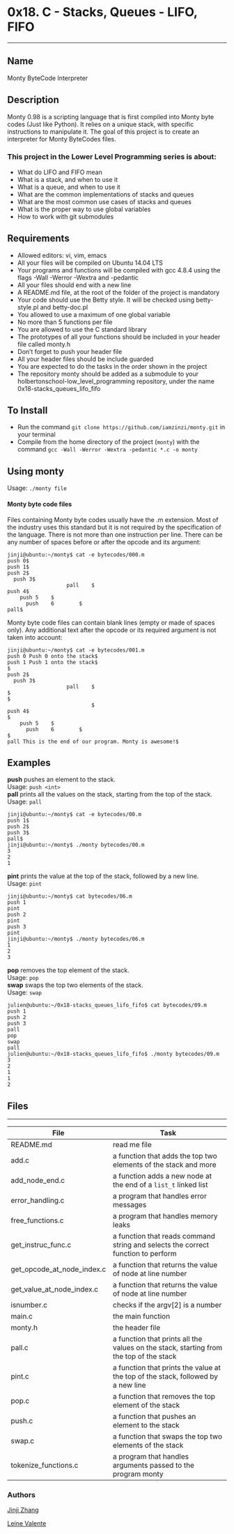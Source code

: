 # 0x18. C - Stacks, Queues - LIFO, FIFO
---
## Name

Monty ByteCode Interpreter

## Description

Monty 0.98 is a scripting language that is first compiled into Monty byte codes (Just like Python). It relies on a unique stack, with specific instructions to manipulate it. The goal of this project is to create an interpreter for Monty ByteCodes files.

### This project in the Lower Level Programming series is about:

 * What do LIFO and FIFO mean
 * What is a stack, and when to use it
 * What is a queue, and when to use it
 * What are the common implementations of stacks and queues
 * What are the most common use cases of stacks and queues
 * What is the proper way to use global variables
 * How to work with git submodules

## Requirements

 * Allowed editors: vi, vim, emacs
 * All your files will be compiled on Ubuntu 14.04 LTS
 * Your programs and functions will be compiled with gcc 4.8.4 using the flags -Wall -Werror -Wextra and -pedantic
 * All your files should end with a new line
 * A README.md file, at the root of the folder of the project is mandatory
 * Your code should use the Betty style. It will be checked using betty-style.pl and betty-doc.pl
 * You allowed to use a maximum of one global variable
 * No more than 5 functions per file
 * You are allowed to use the C standard library
 * The prototypes of all your functions should be included in your header file called monty.h
 * Don’t forget to push your header file
 * All your header files should be include guarded
 * You are expected to do the tasks in the order shown in the project
 * The repository monty should be added as a submodule to your holbertonschool-low_level_programming repository, under the name 0x18-stacks_queues_lifo_fifo

## To Install
* Run the command `git clone https://github.com/iamzinzi/monty.git` in your terminal
* Compile from the home directory of the project (`monty`) with the command `gcc -Wall -Werror -Wextra -pedantic *.c -o monty`

## Using monty
Usage: `./monty file`
#### Monty byte code files
Files containing Monty byte codes usually have the .m extension. Most of the industry uses this standard but it is not required by the specification of the language. There is not more than one instruction per line. There can be any number of spaces before or after the opcode and its argument:
```
jinji@ubuntu:~/monty$ cat -e bytecodes/000.m
push 0$
push 1$
push 2$
  push 3$
                   pall    $
push 4$
    push 5    $
      push    6        $
pall$
```
Monty byte code files can contain blank lines (empty or made of spaces only). Any additional text after the opcode or its required argument is not taken into account:
```
jinji@ubuntu:~/monty$ cat -e bytecodes/001.m
push 0 Push 0 onto the stack$
push 1 Push 1 onto the stack$
$
push 2$
  push 3$
                   pall    $
$
$
                           $
push 4$
$
    push 5    $
      push    6        $
$
pall This is the end of our program. Monty is awesome!$
```
## Examples
__push__ pushes an element to the stack.  
Usage: `push <int>`  
__pall__ prints all the values on the stack, starting from the top of the stack.  
Usage: `pall`  
```
jinji@ubuntu:~/monty$ cat -e bytecodes/00.m
push 1$
push 2$
push 3$
pall$
jinji@ubuntu:~/monty$ ./monty bytecodes/00.m
3
2
1
```
__pint__ prints the value at the top of the stack, followed by a new line.  
Usage: `pint`
```
jinji@ubuntu:~/monty$ cat bytecodes/06.m 
push 1
pint
push 2
pint
push 3
pint
jinji@ubuntu:~/monty$ ./monty bytecodes/06.m 
1
2
3
```
__pop__ removes the top element of the stack.  
Usage: `pop`  
__swap__ swaps the top two elements of the stack.  
Usage: `swap` 
```
julien@ubuntu:~/0x18-stacks_queues_lifo_fifo$ cat bytecodes/09.m 
push 1
push 2
push 3
pall
pop
swap
pall
julien@ubuntu:~/0x18-stacks_queues_lifo_fifo$ ./monty bytecodes/09.m 
3
2
1
1
2
```

## Files
---
File|Task
---|---
README.md | read me file
add.c | a function that adds the top two elements of the stack and more
add_node_end.c | a function adds a new node at the end of a `list_t` linked list
error_handling.c | a program that handles error messages
free_functions.c | a program that handles memory leaks
get_instruc_func.c | a function that reads command string and selects the correct function to perform
get_opcode_at_node_index.c | a function that returns the value of node at line number
get_value_at_node_index.c | a function that returns the value of node at line number
isnumber.c | checks if the argv[2] is a number
main.c | the main function
monty.h | the header file
pall.c | a function that prints all the values on the stack, starting from the top of the stack
pint.c | a function that prints the value at the top of the stack, followed by a new line
pop.c | a function that removes the top element of the stack
push.c | a function that pushes an element to the stack
swap.c | a function that swaps the top two elements of the stack
tokenize_functions.c | a program that handles arguments passed to the program monty


### Authors

[Jinji Zhang](https://github.com/iamzinzi)

[Leine Valente](https://github.com/leinefran)
